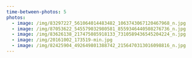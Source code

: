 ```yaml
---
time-between-photos: 5
photos:
  - image: /img/83297227_561064014483482_1063743067120467968_n.jpg
  - image: /img/87053622_545579032980581_8559346440508276736_n.jpg
  - image: /img/83626138_217475085918133_7310589436545204224_n.jpg
  - image: /img/20161002_173519-min.jpg
  - image: /img/82425904_492649801388742_2156470313016098816_n.jpg
---
```

